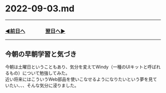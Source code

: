 # 2022-09-03.md
  
---

### [◀️前日へ](https://github.com/yuasys/chatty-journal/blob/main/2022/09/2022-09-02.md)&emsp;&emsp;&emsp;&emsp;[翌日へ▶️](https://github.com/yuasys/chatty-journal/blob/main/2022/09/2022-09-04.md)

---

## 今朝の早朝学習と気づき

今朝は土曜日ということもあり、気分を変えてWindy（一種のUIキットと呼ばれるもの）について勉強してみた。  
近い将来にはこういうWeb部品を使いこなせるようになりたいという夢を見ていたい、、、そんな気分に浸りました。

